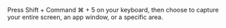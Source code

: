 Press Shift + Command ⌘ + 5 on your keyboard, then choose to capture your entire screen, an app window, or a specific area.